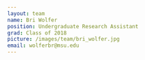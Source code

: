 ```yaml
---
layout: team
name: Bri Wolfer
position: Undergraduate Research Assistant
grad: Class of 2018
picture: /images/team/bri_wolfer.jpg
email: wolferbr@msu.edu
---
```

